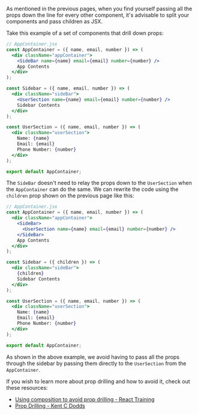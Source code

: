 As mentioned in the previous pages, when you find yourself passing all the props
down the line for every other component, it's advisable to split your components
and pass children as JSX.

Take this example of a set of components that drill down props:

```jsx
// AppContainer.jsx
const AppContainer = ({ name, email, number }) => (
  <div className="appContainer">
    <SideBar name={name} email={email} number={number} />
    App Contents
  </div>
);

const Sidebar = ({ name, email, number }) => (
  <div className="sideBar">
    <UserSection name={name} email={email} number={number} />
    Sidebar Contents
  </div>
);

const UserSection = ({ name, email, number }) => (
  <div className="userSection">
    Name: {name}
    Email: {email}
    Phone Number: {number}
  </div>
);

export default AppContainer;
```

The `SideBar` doesn't need to relay the props down to the `UserSection` when the
`AppContainer` can do the same. We can rewrite the code using the `children`
prop shown on the previous page like this:

```jsx
// AppContainer.jsx
const AppContainer = ({ name, email, number }) => (
  <div className="appContainer">
    <SideBar>
      <UserSection name={name} email={email} number={number} />
    </SideBar>
    App Contents
  </div>
);

const Sidebar = ({ children }) => (
  <div className="sideBar">
    {children}
    Sidebar Contents
  </div>
);

const UserSection = ({ name, email, number }) => (
  <div className="userSection">
    Name: {name}
    Email: {email}
    Phone Number: {number}
  </div>
);

export default AppContainer;
```

As shown in the above example, we avoid having to pass all the props through the
sidebar by passing them directly to the `UserSection` from the `AppContainer`.

If you wish to learn more about prop drilling and how to avoid it, check out
these resources:

- [Using composition to avoid prop drilling - React Training](https://www.youtube.com/watch?v=3XaXKiXtNjw)
- [Prop Drilling - Kent C Dodds](https://kentcdodds.com/blog/prop-drilling)
